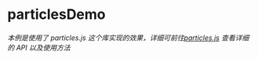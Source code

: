 # particlesDemo
###### 本例是使用了 particles.js 这个库实现的效果，详细可前往[particles.js](https://github.com/VincentGarreau/particles.js) 查看详细的 API 以及使用方法
